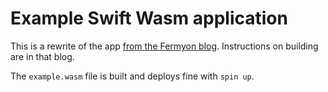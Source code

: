 # Example Swift Wasm application

This is a rewrite of the app [from the Fermyon blog](https://www.fermyon.com/blog/spinning-with-swift).
Instructions on building are in that blog.

The `example.wasm` file is built and deploys fine with `spin up`.
